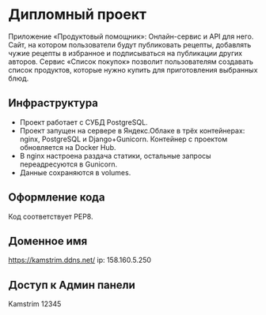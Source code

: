 # Дипломный проект

Приложение «Продуктовый помощник»: Онлайн-сервис и API для него. Сайт, на котором пользователи будут публиковать рецепты, добавлять чужие рецепты в избранное и подписываться на публикации других авторов. Сервис «Список покупок» позволит пользователям создавать список продуктов, которые нужно купить для приготовления выбранных блюд.

## Инфраструктура

- Проект работает с СУБД PostgreSQL.
- Проект запущен на сервере в Яндекс.Облаке в трёх контейнерах: nginx, PostgreSQL и Django+Gunicorn. Контейнер с проектом обновляется на Docker Hub.
- В nginx настроена раздача статики, остальные запросы переадресуются в Gunicorn.
- Данные сохраняются в volumes.

## Оформление кода

Код соответствует PEP8.

## Доменное имя

https://kamstrim.ddns.net/
ip: 158.160.5.250

## Доступ к Админ панели
Kamstrim
12345



